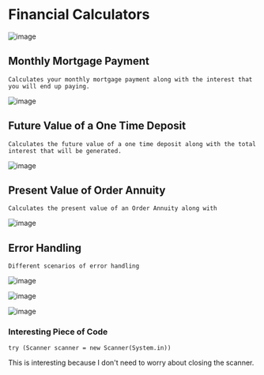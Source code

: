 # Financial Calculators

![image](https://github.com/sekwanaa/Financial-Calculators/assets/112197395/a3e5901c-3976-41ba-867a-c67f3874f1e3)

## Monthly Mortgage Payment
`Calculates your monthly mortgage payment along with the interest that you will end up paying.` 

![image](https://github.com/sekwanaa/Financial-Calculators/assets/112197395/369d9e5a-1192-4b5d-9ade-b8247a62b5d1)


## Future Value of a One Time Deposit
`Calculates the future value of a one time deposit along with the total interest that will be generated.`

![image](https://github.com/sekwanaa/Financial-Calculators/assets/112197395/2e69d28d-d060-4a2e-8443-437f84072928)


## Present Value of Order Annuity
`Calculates the present value of an Order Annuity along with `

![image](https://github.com/sekwanaa/Financial-Calculators/assets/112197395/5c015788-d0b7-4287-b7e5-a50a7b8735a8)

## Error Handling
`Different scenarios of error handling`

![image](https://github.com/sekwanaa/Financial-Calculators/assets/112197395/10fe9ae3-77e4-4085-aea9-c96d5306efc0)

![image](https://github.com/sekwanaa/Financial-Calculators/assets/112197395/c6864d1d-842d-4fe1-9183-a67d54678500)

![image](https://github.com/sekwanaa/Financial-Calculators/assets/112197395/95879137-71ee-4650-be90-5146a4248806)

### Interesting Piece of Code
`try (Scanner scanner = new Scanner(System.in))`

 This is interesting because I don't need to worry about closing the scanner.


